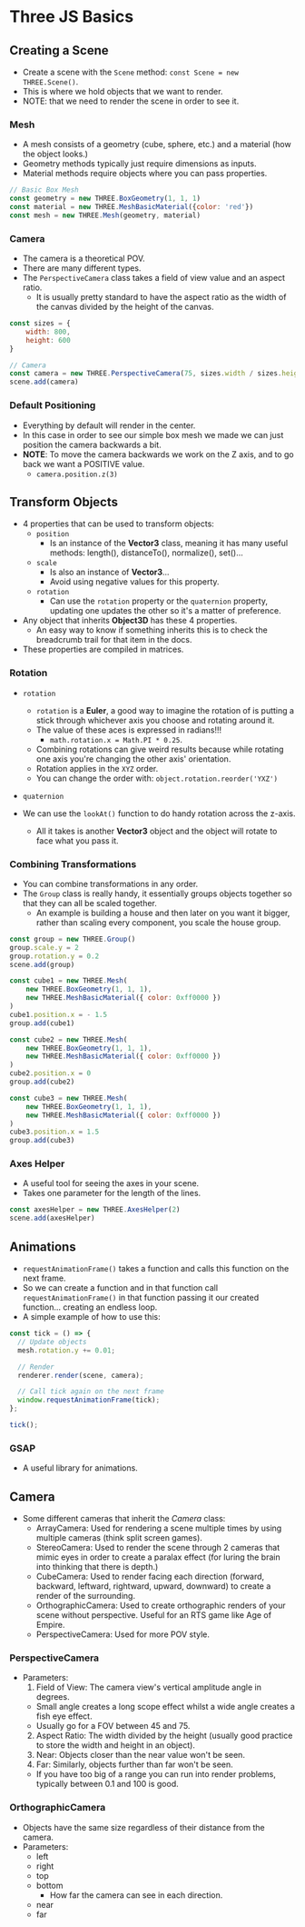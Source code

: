# Three JS Basics

## Creating a Scene

- Create a scene with the `Scene` method: `const Scene = new THREE.Scene()`.
- This is where we hold objects that we want to render.
- NOTE: that we need to render the scene in order to see it.

### Mesh 

- A mesh consists of a geometry (cube, sphere, etc.) and a material (how the object looks.)
- Geometry methods typically just require dimensions as inputs.
- Material methods require objects where you can pass properties.

```js 
// Basic Box Mesh
const geometry = new THREE.BoxGeometry(1, 1, 1)
const material = new THREE.MeshBasicMaterial({color: 'red'})
const mesh = new THREE.Mesh(geometry, material)
```

### Camera 

- The camera is a theoretical POV. 
- There are many different types.
- The `PerspectiveCamera` class takes a field of view value and an aspect ratio.
  - It is usually pretty standard to have the aspect ratio as the width of the canvas divided by the height of the canvas.

```js 
const sizes = {
    width: 800,
    height: 600
}

// Camera
const camera = new THREE.PerspectiveCamera(75, sizes.width / sizes.height)
scene.add(camera)
```


### Default Positioning

- Everything by default will render in the center.
- In this case in order to see our simple box mesh we made we can just position the camera backwards a bit.
- **NOTE**: To move the camera backwards we work on the Z axis, and to go back we want a POSITIVE value.
  - `camera.position.z(3)`

## Transform Objects

- 4 properties that can be used to transform objects:
  - `position`
    - Is an instance of the **Vector3** class, meaning it has many useful methods: length(), distanceTo(), normalize(), set()...
  - `scale`
    - Is also an instance of **Vector3**...
    - Avoid using negative values for this property.
  - `rotation`
    - Can use the `rotation` property or the `quaternion` property, updating one updates the other so it's a matter of preference.
- Any object that inherits **Object3D** has these 4 properties.
  - An easy way to know if something inherits this is to check the breadcrumb trail for that item in the docs. 
- These properties are compiled in matrices.

### Rotation 

- `rotation`
  - `rotation` is a **Euler**, a good way to imagine the rotation of is putting a stick through whichever axis you choose and rotating around it.
  - The value of these aces is expressed in radians!!!
    - `math.rotation.x = Math.PI * 0.25`.
  - Combining rotations can give weird results because while rotating one axis you're changing the other axis' orientation.
  - Rotation applies in the `XYZ` order.
  - You can change the order with: `object.rotation.reorder('YXZ')`
- `quaternion`

- We can use the `lookAt()` function to do handy rotation across the z-axis.
  - All it takes is another **Vector3** object and the object will rotate to face what you pass it.

### Combining Transformations 

- You can combine transformations in any order.
- The `Group` class is really handy, it essentially groups objects together so that they can all be scaled together.
  - An example is building a house and then later on you want it bigger, rather than scaling every component, you scale the house group.

```js 
const group = new THREE.Group()
group.scale.y = 2
group.rotation.y = 0.2
scene.add(group)

const cube1 = new THREE.Mesh(
    new THREE.BoxGeometry(1, 1, 1),
    new THREE.MeshBasicMaterial({ color: 0xff0000 })
)
cube1.position.x = - 1.5
group.add(cube1)

const cube2 = new THREE.Mesh(
    new THREE.BoxGeometry(1, 1, 1),
    new THREE.MeshBasicMaterial({ color: 0xff0000 })
)
cube2.position.x = 0
group.add(cube2)

const cube3 = new THREE.Mesh(
    new THREE.BoxGeometry(1, 1, 1),
    new THREE.MeshBasicMaterial({ color: 0xff0000 })
)
cube3.position.x = 1.5
group.add(cube3)
```

### Axes Helper 

- A useful tool for seeing the axes in your scene.
- Takes one parameter for the length of the lines. 

```js 
const axesHelper = new THREE.AxesHelper(2)
scene.add(axesHelper)
```

## Animations 

- `requestAnimationFrame()` takes a function and calls this function on the next frame.
- So we can create a function and in that function call `requestAnimationFrame()` in that function passing it our created function... creating an endless loop.
- A simple example of how to use this:

```js 
const tick = () => {
  // Update objects
  mesh.rotation.y += 0.01;

  // Render
  renderer.render(scene, camera);

  // Call tick again on the next frame
  window.requestAnimationFrame(tick);
};

tick();
```

### GSAP 

- A useful library for animations. 

## Camera 

- Some different cameras that inherit the *Camera* class:
  - ArrayCamera: Used for rendering a scene multiple times by using multiple cameras (think split screen games).
  - StereoCamera: Used to render the scene through 2 cameras that mimic eyes in order to create a paralax effect (for luring the brain into thinking that there is depth.)
  - CubeCamera: Used to render facing each direction (forward, backward, leftward, rightward, upward, downward) to create a render of the surrounding.
  - OrthographicCamera: Used to create orthographic renders of your scene without perspective. Useful for an RTS game like Age of Empire.
  - PerspectiveCamera: Used for more POV style.


### PerspectiveCamera 

- Parameters: 
  1. Field of View: The camera view's vertical amplitude angle in degrees.
    - Small angle creates a long scope effect whilst a wide angle creates a fish eye effect.
    - Usually go for a FOV between 45 and 75.
  2. Aspect Ratio: The width divided by the height (usually good practice to store the width and height in an object).
  3. Near: Objects closer than the near value won't be seen.
  4. Far: Similarly, objects further than far won't be seen.
    - If you have too big of a range you can run into render problems, typically between 0.1 and 100 is good.

### OrthographicCamera 

- Objects have the same size regardless of their distance from the camera.
- Parameters: 
  - left 
  - right 
  - top 
  - bottom 
    - How far the camera can see in each direction. 
  - near 
  - far 


